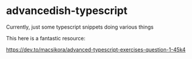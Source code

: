 # advancedish-typescript
Currently, just some typescript snippets doing various things

This here is a fantastic resource: 

https://dev.to/macsikora/advanced-typescript-exercises-question-1-45k4
